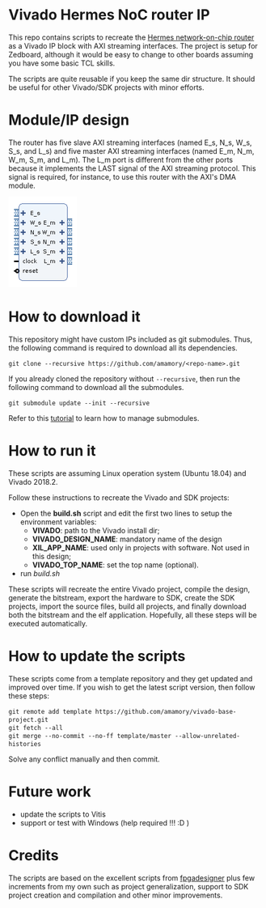 # Vivado Hermes NoC router IP

This repo contains scripts to recreate the [Hermes network-on-chip router](https://www.sciencedirect.com/science/article/abs/pii/S0167926004000185) as a Vivado IP block with AXI streaming interfaces. The project is setup for Zedboard, although it would be easy to change to other boards assuming you have some basic TCL skills.

The scripts are quite reusable if you keep the same dir structure. It should be useful for other Vivado/SDK projects with minor efforts.

# Module/IP design

The router has five slave AXI streaming interfaces (named E_s, N_s, W_s, S_s, and L_s) and 
five master AXI streaming interfaces (named E_m, N_m, W_m, S_m, and L_m). The L_m port is different from the other ports because it implements the LAST signal of the AXI streaming protocol. This signal is required, for instance, to use this router with the AXI's DMA module.

![Hermes router IP block](router.png)

# How to download it

This repository might have custom IPs included as git submodules. Thus, the following command is required to download all its dependencies.

```
git clone --recursive https://github.com/amamory/<repo-name>.git
```

If you already cloned the repository without `--recursive`, then run the following command to download all the submodules.

```
git submodule update --init --recursive
```

Refer to this [tutorial](https://www.vogella.com/tutorials/GitSubmodules/article.html) to learn how to manage submodules.


# How to run it

These scripts are assuming Linux operation system (Ubuntu 18.04) and Vivado 2018.2.

Follow these instructions to recreate the Vivado and SDK projects:
 - Open the **build.sh** script and edit the first two lines to setup the environment variables:
    - **VIVADO**: path to the Vivado install dir;
    - **VIVADO_DESIGN_NAME**: mandatory name of the design
    - **XIL_APP_NAME**: used only in projects with software. Not used in this design; 
    - **VIVADO_TOP_NAME**: set the top name (optional).  
 - run *build.sh*

These scripts will recreate the entire Vivado project, compile the design, generate the bitstream, export the hardware to SDK, create the SDK projects, import the source files, build all projects, and finally download both the bitstream and the elf application. Hopefully, all these steps will be executed automatically.

# How to update the scripts

These scripts come from a template repository and they get updated and improved over time. If you wish to get the latest script version, then follow these steps:

```
git remote add template https://github.com/amamory/vivado-base-project.git
git fetch --all
git merge --no-commit --no-ff template/master --allow-unrelated-histories
```

Solve any conflict manually and then commit.

# Future work

 - update the scripts to Vitis
 - support or test with Windows (help required !!! :D )

# Credits

The scripts are based on the excellent scripts from [fpgadesigner](https://github.com/fpgadeveloper/zedboard-axi-dma) plus few increments from my own such as project generalization, support to SDK project creation and compilation and other minor improvements. 
